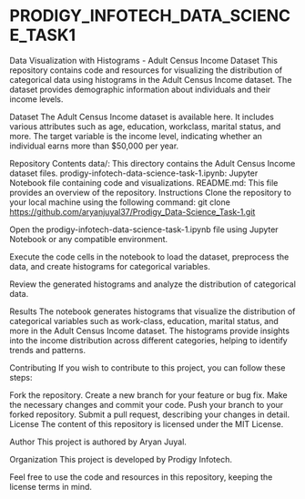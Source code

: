 # PRODIGY_INFOTECH_DATA_SCIENCE_TASK1
Data Visualization with Histograms - Adult Census Income Dataset
This repository contains code and resources for visualizing the distribution of categorical data using histograms in the Adult Census Income dataset. The dataset provides demographic information about individuals and their income levels.

Dataset
The Adult Census Income dataset is available here. It includes various attributes such as age, education, workclass, marital status, and more. The target variable is the income level, indicating whether an individual earns more than $50,000 per year.

Repository Contents
data/: This directory contains the Adult Census Income dataset files.
prodigy-infotech-data-science-task-1.ipynb: Jupyter Notebook file containing code and visualizations.
README.md: This file provides an overview of the repository.
Instructions
Clone the repository to your local machine using the following command:
git clone https://github.com/aryanjuyal37/Prodigy_Data-Science_Task-1.git

Open the prodigy-infotech-data-science-task-1.ipynb file using Jupyter Notebook or any compatible environment.

Execute the code cells in the notebook to load the dataset, preprocess the data, and create histograms for categorical variables.

Review the generated histograms and analyze the distribution of categorical data.

Results
The notebook generates histograms that visualize the distribution of categorical variables such as work-class, education, marital status, and more in the Adult Census Income dataset. The histograms provide insights into the income distribution across different categories, helping to identify trends and patterns.

Contributing
If you wish to contribute to this project, you can follow these steps:

Fork the repository.
Create a new branch for your feature or bug fix.
Make the necessary changes and commit your code.
Push your branch to your forked repository.
Submit a pull request, describing your changes in detail.
License
The content of this repository is licensed under the MIT License.

Author
This project is authored by Aryan Juyal.

Organization
This project is developed by Prodigy Infotech.

Feel free to use the code and resources in this repository, keeping the license terms in mind.
